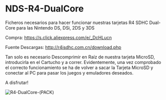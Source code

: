 # NDS-R4-DualCore

Ficheros necesarios para hacer funcionar nuestras tarjetas R4 SDHC Dual-Core para las Nintendo DS, DSi, 2DS y 3DS

Compra: https://s.click.aliexpress.com/e/_DcHLucn

Fuente Descargas: http://r4isdhc.com.cn/download.php

Tan solo es necesario Descomprimir en Raíz de nuestra tarjeta MicroSD, introducirla en el Cartucho y a correr. 
Evidentemente, una vez comprobado el correcto funcionamiento se ha de volver a sacar la Tarjeta MicroSD y conectar al PC para pasar los juegos y emuladores deseados.

A disfrutar!

![R4-DualCore-(PACK)](https://user-images.githubusercontent.com/46625495/210135887-a32a1096-0d05-49b8-9aa3-6ea16e2ca8d6.JPG)
